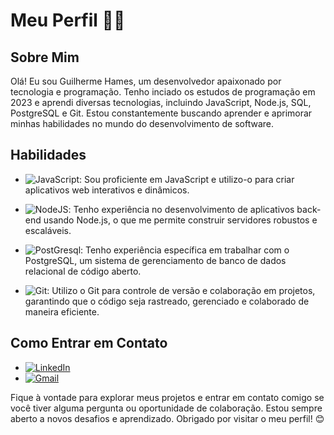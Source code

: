 # Meu Perfil 👨‍💻

## Sobre Mim
Olá! Eu sou Guilherme Hames, um desenvolvedor apaixonado por tecnologia e programação. Tenho inciado os estudos de programação em 2023 e aprendi diversas tecnologias, incluindo JavaScript, Node.js, SQL, PostgreSQL e Git. Estou constantemente buscando aprender e aprimorar minhas habilidades no mundo do desenvolvimento de software.

## Habilidades
- ![JavaScript](https://img.shields.io/badge/JavaScript-323330?style=for-the-badge&logo=javascript&logoColor=F7DF1E): Sou proficiente em JavaScript e utilizo-o para criar aplicativos web interativos e dinâmicos.

- ![NodeJS](https://img.shields.io/badge/Node%20js-339933?style=for-the-badge&logo=nodedotjs&logoColor=white): Tenho experiência no desenvolvimento de aplicativos back-end usando Node.js, o que me permite construir servidores robustos e escaláveis.

- ![PostGresql](https://img.shields.io/badge/PostgreSQL-316192?style=for-the-badge&logo=postgresql&logoColor=white): Tenho experiência específica em trabalhar com o PostgreSQL, um sistema de gerenciamento de banco de dados relacional de código aberto.

- ![Git](https://img.shields.io/badge/GIT-E44C30?style=for-the-badge&logo=git&logoColor=white): Utilizo o Git para controle de versão e colaboração em projetos, garantindo que o código seja rastreado, gerenciado e colaborado de maneira eficiente.

## Como Entrar em Contato

- [![LinkedIn](https://img.shields.io/badge/LinkedIn-0077B5?style=for-the-badge&logo=linkedin&logoColor=white)](https://www.linkedin.com/in/guilhames/)
- <a href="mailto: guilhermehames97@gmail.com">![Gmail](https://img.shields.io/badge/Gmail-D14836?style=for-the-badge&logo=gmail&logoColor=white)</a>

Fique à vontade para explorar meus projetos e entrar em contato comigo se você tiver alguma pergunta ou oportunidade de colaboração. Estou sempre aberto a novos desafios e aprendizado. Obrigado por visitar o meu perfil! 😊

<!--
**Guilhames/Guilhames** is a ✨ _special_ ✨ repository because its `README.md` (this file) appears on your GitHub profile.

Here are some ideas to get you started:

- 🔭 I’m currently working on ...
- 🌱 I’m currently learning ...
- 👯 I’m looking to collaborate on ...
- 🤔 I’m looking for help with ...
- 💬 Ask me about ...
- 📫 How to reach me: ...
- 😄 Pronouns: ...
- ⚡ Fun fact: ...
-->
